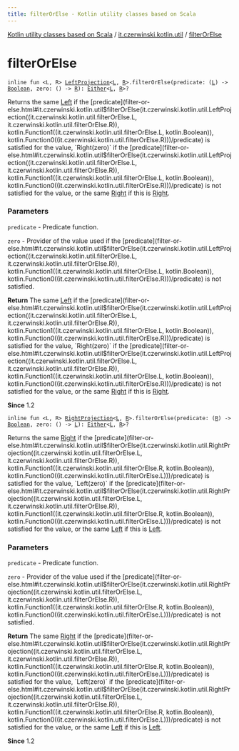 ```yaml
---
title: filterOrElse - Kotlin utility classes based on Scala
---
```


[Kotlin utility classes based on Scala](../index.html) / [it.czerwinski.kotlin.util](index.html) / [filterOrElse](./filter-or-else.html)

# filterOrElse

`inline fun <L, R> `[`LeftProjection`](-left-projection/index.html)`<`[`L`](filter-or-else.html#L)`, `[`R`](filter-or-else.html#R)`>.filterOrElse(predicate: (`[`L`](filter-or-else.html#L)`) -> `[`Boolean`](https://kotlinlang.org/api/latest/jvm/stdlib/kotlin/-boolean/index.html)`, zero: () -> `[`R`](filter-or-else.html#R)`): `[`Either`](-either/index.html)`<`[`L`](filter-or-else.html#L)`, `[`R`](filter-or-else.html#R)`>?`

Returns the same [Left](-left/index.html) if the [predicate](filter-or-else.html#it.czerwinski.kotlin.util$filterOrElse(it.czerwinski.kotlin.util.LeftProjection((it.czerwinski.kotlin.util.filterOrElse.L, it.czerwinski.kotlin.util.filterOrElse.R)), kotlin.Function1((it.czerwinski.kotlin.util.filterOrElse.L, kotlin.Boolean)), kotlin.Function0((it.czerwinski.kotlin.util.filterOrElse.R)))/predicate) is satisfied for the value,
`Right(zero)` if the [predicate](filter-or-else.html#it.czerwinski.kotlin.util$filterOrElse(it.czerwinski.kotlin.util.LeftProjection((it.czerwinski.kotlin.util.filterOrElse.L, it.czerwinski.kotlin.util.filterOrElse.R)), kotlin.Function1((it.czerwinski.kotlin.util.filterOrElse.L, kotlin.Boolean)), kotlin.Function0((it.czerwinski.kotlin.util.filterOrElse.R)))/predicate) is not satisfied for the value,
or the same [Right](-right/index.html) if this is [Right](-right/index.html).

### Parameters

`predicate` - Predicate function.

`zero` - Provider of the value used if the [predicate](filter-or-else.html#it.czerwinski.kotlin.util$filterOrElse(it.czerwinski.kotlin.util.LeftProjection((it.czerwinski.kotlin.util.filterOrElse.L, it.czerwinski.kotlin.util.filterOrElse.R)), kotlin.Function1((it.czerwinski.kotlin.util.filterOrElse.L, kotlin.Boolean)), kotlin.Function0((it.czerwinski.kotlin.util.filterOrElse.R)))/predicate) is not satisfied.

**Return**
The same [Left](-left/index.html) if the [predicate](filter-or-else.html#it.czerwinski.kotlin.util$filterOrElse(it.czerwinski.kotlin.util.LeftProjection((it.czerwinski.kotlin.util.filterOrElse.L, it.czerwinski.kotlin.util.filterOrElse.R)), kotlin.Function1((it.czerwinski.kotlin.util.filterOrElse.L, kotlin.Boolean)), kotlin.Function0((it.czerwinski.kotlin.util.filterOrElse.R)))/predicate) is satisfied for the value,
`Right(zero)` if the [predicate](filter-or-else.html#it.czerwinski.kotlin.util$filterOrElse(it.czerwinski.kotlin.util.LeftProjection((it.czerwinski.kotlin.util.filterOrElse.L, it.czerwinski.kotlin.util.filterOrElse.R)), kotlin.Function1((it.czerwinski.kotlin.util.filterOrElse.L, kotlin.Boolean)), kotlin.Function0((it.czerwinski.kotlin.util.filterOrElse.R)))/predicate) is not satisfied for the value,
or the same [Right](-right/index.html) if this is [Right](-right/index.html).

**Since**
1.2

`inline fun <L, R> `[`RightProjection`](-right-projection/index.html)`<`[`L`](filter-or-else.html#L)`, `[`R`](filter-or-else.html#R)`>.filterOrElse(predicate: (`[`R`](filter-or-else.html#R)`) -> `[`Boolean`](https://kotlinlang.org/api/latest/jvm/stdlib/kotlin/-boolean/index.html)`, zero: () -> `[`L`](filter-or-else.html#L)`): `[`Either`](-either/index.html)`<`[`L`](filter-or-else.html#L)`, `[`R`](filter-or-else.html#R)`>?`

Returns the same [Right](-right/index.html) if the [predicate](filter-or-else.html#it.czerwinski.kotlin.util$filterOrElse(it.czerwinski.kotlin.util.RightProjection((it.czerwinski.kotlin.util.filterOrElse.L, it.czerwinski.kotlin.util.filterOrElse.R)), kotlin.Function1((it.czerwinski.kotlin.util.filterOrElse.R, kotlin.Boolean)), kotlin.Function0((it.czerwinski.kotlin.util.filterOrElse.L)))/predicate) is satisfied for the value,
`Left(zero)` if the [predicate](filter-or-else.html#it.czerwinski.kotlin.util$filterOrElse(it.czerwinski.kotlin.util.RightProjection((it.czerwinski.kotlin.util.filterOrElse.L, it.czerwinski.kotlin.util.filterOrElse.R)), kotlin.Function1((it.czerwinski.kotlin.util.filterOrElse.R, kotlin.Boolean)), kotlin.Function0((it.czerwinski.kotlin.util.filterOrElse.L)))/predicate) is not satisfied for the value,
or the same [Left](-left/index.html) if this is [Left](-left/index.html).

### Parameters

`predicate` - Predicate function.

`zero` - Provider of the value used if the [predicate](filter-or-else.html#it.czerwinski.kotlin.util$filterOrElse(it.czerwinski.kotlin.util.RightProjection((it.czerwinski.kotlin.util.filterOrElse.L, it.czerwinski.kotlin.util.filterOrElse.R)), kotlin.Function1((it.czerwinski.kotlin.util.filterOrElse.R, kotlin.Boolean)), kotlin.Function0((it.czerwinski.kotlin.util.filterOrElse.L)))/predicate) is not satisfied.

**Return**
The same [Right](-right/index.html) if the [predicate](filter-or-else.html#it.czerwinski.kotlin.util$filterOrElse(it.czerwinski.kotlin.util.RightProjection((it.czerwinski.kotlin.util.filterOrElse.L, it.czerwinski.kotlin.util.filterOrElse.R)), kotlin.Function1((it.czerwinski.kotlin.util.filterOrElse.R, kotlin.Boolean)), kotlin.Function0((it.czerwinski.kotlin.util.filterOrElse.L)))/predicate) is satisfied for the value,
`Left(zero)` if the [predicate](filter-or-else.html#it.czerwinski.kotlin.util$filterOrElse(it.czerwinski.kotlin.util.RightProjection((it.czerwinski.kotlin.util.filterOrElse.L, it.czerwinski.kotlin.util.filterOrElse.R)), kotlin.Function1((it.czerwinski.kotlin.util.filterOrElse.R, kotlin.Boolean)), kotlin.Function0((it.czerwinski.kotlin.util.filterOrElse.L)))/predicate) is not satisfied for the value,
or the same [Left](-left/index.html) if this is [Left](-left/index.html).

**Since**
1.2

